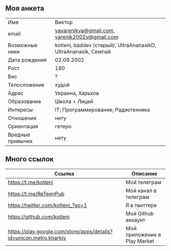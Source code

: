 ## Моя анкета

|   |  |
| ------------- | ------------- |
| Имя | Виктор |
| email | yavarenikya@gmail.com, varenik2002v@gmail.com |
| Возможные ники | kotleni, baddev (старый), UltraAnanasikD, UltraAnanasik, Семпай |
| Дата рождения | 02.09.2002 |
| Рост | 180 |
| Вес | ? |
| Телосложение | худой |
| Адрес | Украина, Харьков |
| Образование  | Школа + Лицей |
| Интересы  | IT; Программирование; Радиотехника |
| Отношения  | нету |
| Ориентация | гетеро  |
| Вредные привычки | нету |

## Много ссылок

| Ссылка | Описание |
| ------------- | ------------- |
| https://t.me/kotleni | Мой телеграм  |
| https://t.me/ReTeenPub | Мой канал в телеграм |
| https://twitter.com/kotleni_?so=1 | Я в твиттере |
| https://github.com/kotleni | Мой Github аккаунт |
| https://play.google.com/store/apps/details?id=unicon.metro.kharkiv | Мой приложение в Play Market |
